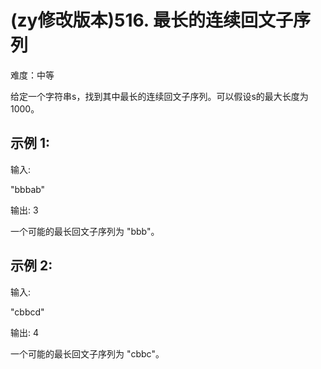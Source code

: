 # (zy修改版本)516. 最长的连续回文子序列

难度：中等

给定一个字符串s，找到其中最长的连续回文子序列。可以假设s的最大长度为1000。

## 示例 1:

输入:

"bbbab"

输出: 3

一个可能的最长回文子序列为 "bbb"。

## 示例 2:

输入:

"cbbcd"

输出: 4

一个可能的最长回文子序列为 "cbbc"。

